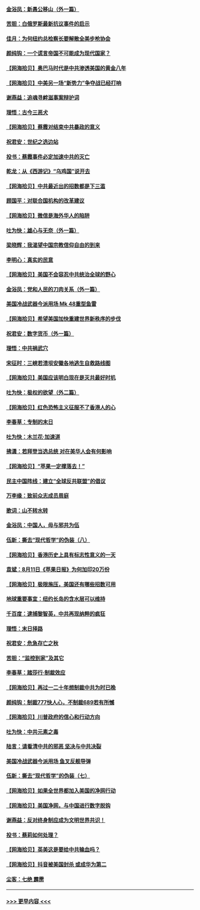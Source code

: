#### [金浴凤：新愚公移山（外一篇）](../pages/nsc993/n12350253.md?t=08230002) 
#### [苦胆：白俄罗斯最新抗议事件的启示](../pages/nsc993/n12349989.md?t=08230002) 
#### [佳月：为何纽约总检察长要解散全美步枪协会](../pages/nsc993/n12349939.md?t=08230002) 
#### [颜纯钩：一个谎言帝国不可能成为现代国家？](../pages/nsc993/n12349898.md?t=08230002) 
#### [【网海拾贝】奥巴马时代是中共渗透美国的黄金八年](../pages/nsc993/n12349284.md?t=08230002) 
#### [【网海拾贝】中美另一场“新势力”争夺战已经打响](../pages/nsc993/n12346998.md?t=08230002) 
#### [谢燕益：追魂寻衅滋事案辩护词](../pages/nsc993/n12346892.md?t=08230002) 
#### [理悟：古今三恶犬](../pages/nsc993/n12345190.md?t=08230002) 
#### [【网海拾贝】蔡霞对结束中共暴政的意义](../pages/nsc993/n12344263.md?t=08230002) 
#### [祝君安：世纪之选边站](../pages/nsc993/n12342382.md?t=08230002) 
#### [投书：蔡霞事件必定加速中共的灭亡](../pages/nsc993/n12341881.md?t=08230002) 
#### [乾龙：从《西游记》“乌鸡国”说开去](../pages/nsc993/n12341690.md?t=08230002) 
#### [【网海拾贝】中共最近出的招数都是下三滥](../pages/nsc993/n12341593.md?t=08230002) 
#### [顾国平：对联合国机构的改革建议](../pages/nsc993/n12339928.md?t=08230002) 
#### [【网海拾贝】微信是海外华人的陷阱](../pages/nsc993/n12338868.md?t=08230002) 
#### [吐为快：雄心与无奈（外一篇）](../pages/nsc993/n12338132.md?t=08230002) 
#### [梁晓辉：我渴望中国宗教信仰自由的到来](../pages/nsc993/n12336657.md?t=08230002) 
#### [李明心：真实的民意](../pages/nsc993/n12336089.md?t=08230002) 
#### [【网海拾贝】美国不会容忍中共统治全球的野心](../pages/nsc993/n12336063.md?t=08230002) 
#### [金浴凤：党和人民的刀肉关系（外一篇）](../pages/nsc993/n12335834.md?t=08230002) 
#### [美国冷战武器今派用场 Mk 48重型鱼雷](../pages/nsc993/n12335354.md?t=08230002) 
#### [【网海拾贝】希望美国加快重建世界新秩序的步伐](../pages/nsc993/n12334224.md?t=08230002) 
#### [祝君安：数字货币（外一篇）](../pages/nsc993/n12334186.md?t=08230002) 
#### [理悟：中共祸武穴](../pages/nsc993/n12333962.md?t=08230002) 
#### [宋征时：三峡若溃坝安徽各地逃生自救路线图](../pages/nsc993/n12332450.md?t=08230002) 
#### [【网海拾贝】美国应该明白现在是灭共最好时机](../pages/nsc993/n12332313.md?t=08230002) 
#### [吐为快：极权的欲望（外二篇）](../pages/nsc993/n12332089.md?t=08230002) 
#### [【网海拾贝】红色恐怖主义征服不了香港人的心](../pages/nsc993/n12329296.md?t=08230002) 
#### [李春草：专制的末日](../pages/nsc993/n12329079.md?t=08230002) 
#### [吐为快：木兰花‧加速道](../pages/nsc993/n12327366.md?t=08230002) 
#### [拂潇：若拜登当选总统 对在美华人会有何影响](../pages/nsc993/n12295996.md?t=08230002) 
#### [【网海拾贝】“苹果一定撑落去！”](../pages/nsc993/n12326784.md?t=08230002) 
#### [民主中国阵线：建立“全球反共联盟”的倡议](../pages/nsc993/n12324177.md?t=08230002) 
#### [万李缘：致前众志成员周庭](../pages/nsc993/n12324635.md?t=08230002) 
#### [歌词：山不转水转](../pages/nsc993/n12324599.md?t=08230002) 
#### [金浴凤：中国人，毋与邪共为伍](../pages/nsc993/n12324257.md?t=08230002) 
#### [伍新：撕去“现代哲学”的伪装（八）](../pages/nsc993/n12324188.md?t=08230002) 
#### [【网海拾贝】香港历史上具有标志性意义的一天](../pages/nsc993/n12324021.md?t=08230002) 
#### [袁斌：8月11日《苹果日报》为何加印20万份](../pages/nsc993/n12323955.md?t=08230002) 
#### [【网海拾贝】极限施压，美国还有哪些招数可用](../pages/nsc993/n12322512.md?t=08230002) 
#### [地球重要事宜：纽约长岛的含水层可以维持](../pages/nsc993/n12321844.md?t=08230002) 
#### [千百度：逮捕黎智英，中共再现纳粹的疯狂](../pages/nsc993/n12321777.md?t=08230002) 
#### [理悟：末日择路](../pages/nsc993/n12320812.md?t=08230002) 
#### [祝君安：危急存亡之秋](../pages/nsc993/n12320795.md?t=08230002) 
#### [苦胆：“监控到家”及其它](../pages/nsc993/n12320751.md?t=08230002) 
#### [李春草：踏莎行·制裁效应](../pages/nsc993/n12318290.md?t=08230002) 
#### [【网海拾贝】再过一二十年想制裁中共为时已晚](../pages/nsc993/n12318195.md?t=08230002) 
#### [颜纯钩：制裁777快人心，不制裁689若有所憾](../pages/nsc993/n12316912.md?t=08230002) 
#### [【网海拾贝】川普政府的信心和行动方向](../pages/nsc993/n12316673.md?t=08230002) 
#### [吐为快：中共元素之毒](../pages/nsc993/n12316547.md?t=08230002) 
#### [陆言：请看清中共的邪恶 坚决与中共决裂](../pages/nsc993/n12315784.md?t=08230002) 
#### [美国冷战武器今派用场 鱼叉反舰导弹](../pages/nsc993/n12316258.md?t=08230002) 
#### [伍新：撕去“现代哲学”的伪装（七）](../pages/nsc993/n12315846.md?t=08230002) 
#### [【网海拾贝】如果全世界都加入美国的净网行动](../pages/nsc993/n12315588.md?t=08230002) 
#### [【网海拾贝】美国净网，与中国进行数字脱钩](../pages/nsc993/n12312813.md?t=08230002) 
#### [谢燕益：反对终身制应成为文明世界共识！](../pages/nsc993/n12310465.md?t=08230002) 
#### [投书：蔡莉如何处理？](../pages/nsc993/n12310224.md?t=08230002) 
#### [【网海拾贝】英美这是要给中共输血吗？](../pages/nsc993/n12307646.md?t=08230002) 
#### [【网海拾贝】抖音被美国封杀 或成华为第二](../pages/nsc993/n12305277.md?t=08230002) 
#### [尘客：七绝 霹雳](../pages/nsc993/n12304053.md?t=08230002) 

----
#### [ >>> 更早内容 <<< ](../indexes/nsc993-earlier.md)
